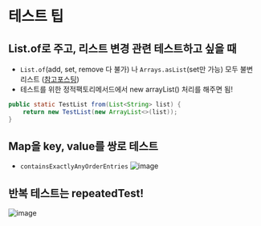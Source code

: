 
# 테스트 팁

## List.of로 주고, 리스트 변경 관련 테스트하고 싶을 때
- `List.of`(add, set, remove 다 불가) 나 `Arrays.asList`(set만 가능) 모두 불변 리스트 ([참고포스팅](https://alkhwa-113.tistory.com/entry/Listof-vs-ArraysasList-vs-CollectionsunmodifiableList))
- 테스트를 위한 정적팩토리메서드에서 new arrayList() 처리를 해주면 됨!
```java
public static TestList from(List<String> list) {
    return new TestList(new ArrayList<>(list));
}
```
  
## Map을 key, value를 쌍로 테스트
- `containsExactlyAnyOrderEntries`
![image](https://github.com/skylar1220/wootech-final-test-study/assets/110809927/feaf27f2-96a8-4d05-8bfc-e90435622f0c)


## 반복 테스트는 repeatedTest!
![image](https://github.com/skylar1220/wootech-final-test-study/assets/110809927/40fd0bfc-c9a3-442b-8bac-882c8177ca89)
